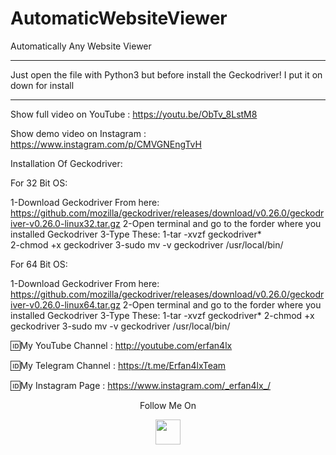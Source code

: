 # AutomaticWebsiteViewer
Automatically Any Website Viewer
***
 Just open the file with Python3 but before install the Geckodriver! I put it on down for install
***
Show full video on YouTube : https://youtu.be/ObTv_8LstM8

Show demo video on Instagram : https://www.instagram.com/p/CMVGNEngTvH

Installation Of Geckodriver:

For 32 Bit OS:

1-Download Geckodriver From here: https://github.com/mozilla/geckodriver/releases/download/v0.26.0/geckodriver-v0.26.0-linux32.tar.gz
2-Open terminal and go to the forder where you installed Geckodriver
3-Type These:
 1-tar -xvzf geckodriver*  
 2-chmod +x geckodriver 
 3-sudo mv -v geckodriver /usr/local/bin/ 
 
 For 64 Bit OS:
 
1-Download Geckodriver From here: https://github.com/mozilla/geckodriver/releases/download/v0.26.0/geckodriver-v0.26.0-linux64.tar.gz
2-Open terminal and go to the forder where you installed Geckodriver
3-Type These:
 1-tar -xvzf geckodriver* 
 2-chmod +x geckodriver 
 3-sudo mv -v geckodriver /usr/local/bin/
 

🆔My YouTube Channel : http://youtube.com/erfan4lx

🆔My Telegram Channel : https://t.me/Erfan4lxTeam

🆔My Instagram Page : https://www.instagram.com/_erfan4lx_/

<p align="center">
  Follow Me On
</p>
<p align="center">
  <a href="https://www.youtube.com/c/erfan4lx?sub_confirmation=1">
    <img src="https://www.iconsdb.com/icons/preview/black/youtube-4-xxl.png" width="40" height="40">
  </a>
</p>
